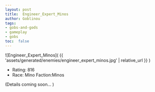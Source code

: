 ```yaml
---
layout: post
title:  Engineer_Expert_Minos
author: Goblinou
tags:
- gobs-and-gods
- gameplay
- gobs
toc:  false
---
```


![Engineer_Expert_Minos]( {{ 'assets/generated/enemies/engineer_expert_minos.jpg' | relative_url }} )
- Rating: 816
- Race: Mino  Faction:Minos

(Details coming soon... )